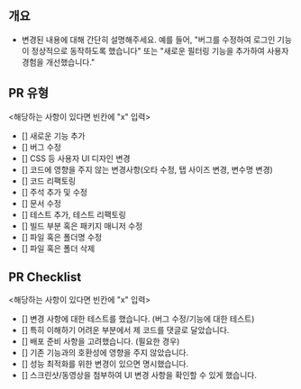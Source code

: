 ## 개요
- 변경된 내용에 대해 간단히 설명해주세요. 예를 들어, "버그를 수정하여 로그인 기능이 정상적으로 동작하도록 했습니다" 또는 "새로운 필터링 기능을 추가하여 사용자 경험을 개선했습니다."

## PR 유형
  <해당하는 사항이 있다면 빈칸에 "x" 입력>
- [] 새로운 기능 추가
- [] 버그 수정
- [] CSS 등 사용자 UI 디자인 변경
- [] 코드에 영향을 주지 않는 변경사항(오타 수정, 탭 사이즈 변경, 변수명 변경)
- [] 코드 리팩토링
- [] 주석 추가 및 수정
- [] 문서 수정
- [] 테스트 추가, 테스트 리팩토링
- [] 빌드 부분 혹은 패키지 매니저 수정
- [] 파일 혹은 폴더명 수정
- [] 파일 혹은 폴더 삭제

## PR Checklist
  <해당하는 사항이 있다면 빈칸에 "x" 입력>
- [] 변경 사항에 대한 테스트를 했습니다. (버그 수정/기능에 대한 테스트)
- [] 특히 이해하기 어려운 부분에서 제 코드를 댓글로 달았습니다.
- [] 배포 준비 사항을 고려했습니다. (필요한 경우)
- [] 기존 기능과의 호환성에 영향을 주지 않았습니다.
- [] 성능 최적화를 위한 변경이 있으면 명시했습니다.
- [] 스크린샷/동영상을 첨부하여 UI 변경 사항을 확인할 수 있게 했습니다.

